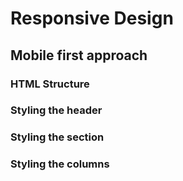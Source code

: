 # Responsive Design
## Mobile first approach
### HTML Structure
### Styling the header
### Styling the section
### Styling the columns
    
